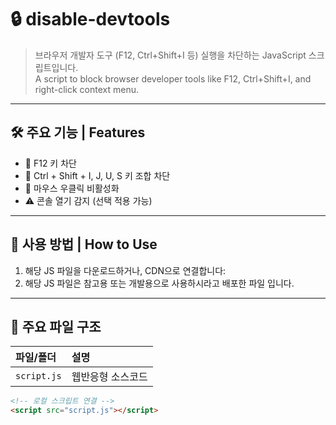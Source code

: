# 🔒 disable-devtools  
> 브라우저 개발자 도구 (F12, Ctrl+Shift+I 등) 실행을 차단하는 JavaScript 스크립트입니다.  
> A script to block browser developer tools like F12, Ctrl+Shift+I, and right-click context menu.

---

## 🛠 주요 기능 | Features

- 🔐 F12 키 차단
- 🧱 Ctrl + Shift + I, J, U, S 키 조합 차단
- 🚫 마우스 우클릭 비활성화
- ⚠️ 콘솔 열기 감지 (선택 적용 가능)

---

## 📁 사용 방법 | How to Use

1. 해당 JS 파일을 다운로드하거나, CDN으로 연결합니다:
2. 해당 JS 파일은 참고용 또는 개발용으로 사용하시라고 배포한 파일 입니다.

---

## 📂 주요 파일 구조
| 파일/폴더 | 설명 |
|:---|:---|
| `script.js` | 웹반응형 소스코드

```html
<!-- 로컬 스크립트 연결 -->
<script src="script.js"></script>
